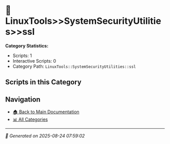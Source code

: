 # 📁 LinuxTools>>SystemSecurityUtilities>>ssl

**Category Statistics:**
- Scripts: 1
- Interactive Scripts: 0
- Category Path: `LinuxTools::SystemSecurityUtilities::ssl`

## Scripts in this Category


## Navigation

- [🏠 Back to Main Documentation](README.md)
- [📊 All Categories](README.md#-categories)

---

*📅 Generated on 2025-08-24 07:59:02*
